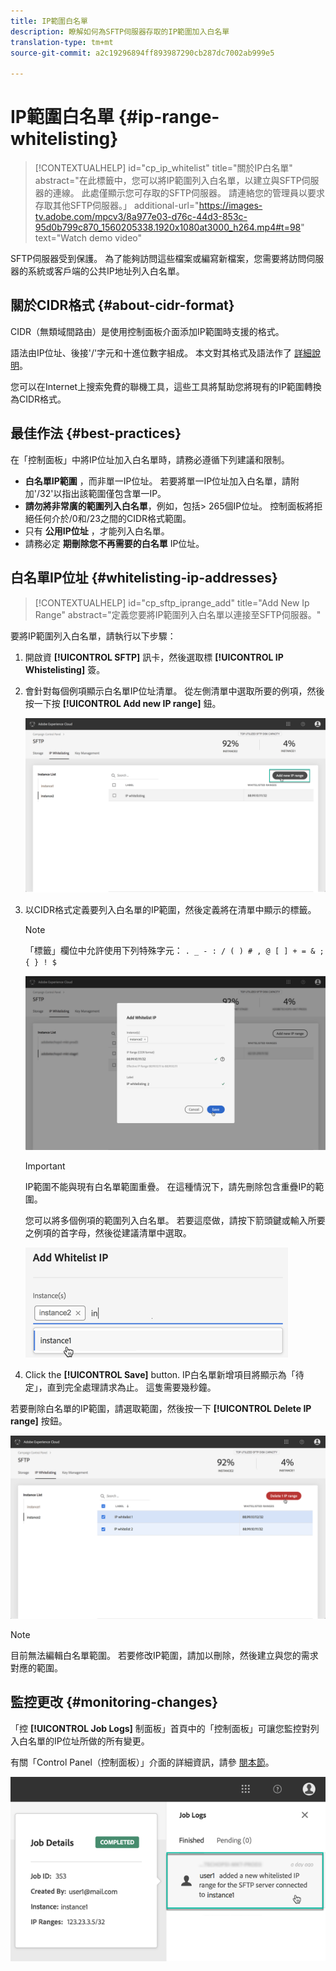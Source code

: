 ```yaml
---
title: IP範圍白名單
description: 瞭解如何為SFTP伺服器存取的IP範圍加入白名單
translation-type: tm+mt
source-git-commit: a2c19296894ff893987290cb287dc7002ab999e5

---
```



# IP範圍白名單 {#ip-range-whitelisting}

>[!CONTEXTUALHELP]
>id=&quot;cp_ip_whitelist&quot;
>title=&quot;關於IP白名單&quot;
>abstract=&quot;在此標籤中，您可以將IP範圍列入白名單，以建立與SFTP伺服器的連線。 此處僅顯示您可存取的SFTP伺服器。 請連絡您的管理員以要求存取其他SFTP伺服器。」
>additional-url=&quot;https://images-tv.adobe.com/mpcv3/8a977e03-d76c-44d3-853c-95d0b799c870_1560205338.1920x1080at3000_h264.mp4#t=98&quot; text=&quot;Watch demo video&quot;

SFTP伺服器受到保護。 為了能夠訪問這些檔案或編寫新檔案，您需要將訪問伺服器的系統或客戶端的公共IP地址列入白名單。

## 關於CIDR格式 {#about-cidr-format}

CIDR（無類域間路由）是使用控制面板介面添加IP範圍時支援的格式。

語法由IP位址、後接&#39;/&#39;字元和十進位數字組成。 本文對其格式及語法作了 [詳細說明](https://whatismyipaddress.com/cidr)。

您可以在Internet上搜索免費的聯機工具，這些工具將幫助您將現有的IP範圍轉換為CIDR格式。

## 最佳作法 {#best-practices}

在「控制面板」中將IP位址加入白名單時，請務必遵循下列建議和限制。

* **白名單IP範圍** ，而非單一IP位址。 若要將單一IP位址加入白名單，請附加&#39;/32&#39;以指出該範圍僅包含單一IP。
* **請勿將非常廣的範圍列入白名單**，例如，包括> 265個IP位址。 控制面板將拒絕任何介於/0和/23之間的CIDR格式範圍。
* 只有 **公用IP位址** ，才能列入白名單。
* 請務必定 **期刪除您不再需要的白名單** IP位址。

## 白名單IP位址 {#whitelisting-ip-addresses}

>[!CONTEXTUALHELP]
>id=&quot;cp_sftp_iprange_add&quot;
>title=&quot;Add New Ip Range&quot;
>abstract=&quot;定義您要將IP範圍列入白名單以連接至SFTP伺服器。&quot;

要將IP範圍列入白名單，請執行以下步驟：

1. 開啟資 **[!UICONTROL SFTP]** 訊卡，然後選取標 **[!UICONTROL IP Whistelisting]** 簽。
1. 會針對每個例項顯示白名單IP位址清單。 從左側清單中選取所要的例項，然後按一下按 **[!UICONTROL Add new IP range]** 鈕。

   ![](assets/control_panel_add_range.png)

1. 以CIDR格式定義要列入白名單的IP範圍，然後定義將在清單中顯示的標籤。

   >[!NOTE]
   >
   >「標籤」欄位中允許使用下列特殊字元：
   > `. _ - : / ( ) # , @ [ ] + = & ; { } ! $`

   ![](assets/control_panel_add_range2.png)

   >[!IMPORTANT]
   >
   >IP範圍不能與現有白名單範圍重疊。 在這種情況下，請先刪除包含重疊IP的範圍。
   >
   >您可以將多個例項的範圍列入白名單。 若要這麼做，請按下箭頭鍵或輸入所要之例項的首字母，然後從建議清單中選取。

   ![](assets/control_panel_add_range3.png)

1. Click the **[!UICONTROL Save]** button. IP白名單新增項目將顯示為「待定」，直到完全處理請求為止。 這隻需要幾秒鐘。

若要刪除白名單的IP範圍，請選取範圍，然後按一下 **[!UICONTROL Delete IP range]** 按鈕。

![](assets/control_panel_delete_range2.png)

>[!NOTE]
>
>目前無法編輯白名單範圍。 若要修改IP範圍，請加以刪除，然後建立與您的需求對應的範圍。

## 監控更改 {#monitoring-changes}

「控 **[!UICONTROL Job Logs]** 制面板」首頁中的「控制面板」可讓您監控對列入白名單的IP位址所做的所有變更。

有關「Control Panel（控制面板）」介面的詳細資訊，請參 [閱本節](../../discover/using/discovering-the-interface.md)。

![](assets/control_panel_ip_log.png)
